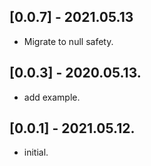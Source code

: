 ## [0.0.7] - 2021.05.13
* Migrate to null safety.
## [0.0.3] - 2020.05.13.
* add example.
## [0.0.1] - 2021.05.12.

* initial.
